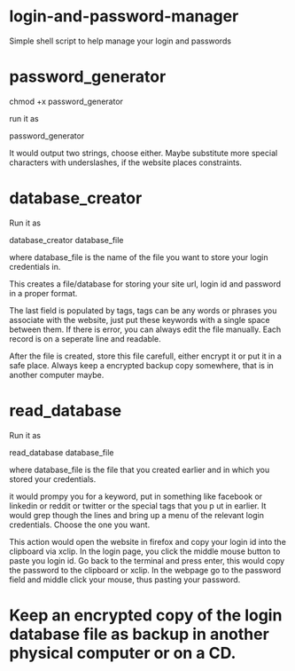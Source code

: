 # login-and-password-manager
Simple shell script to help manage your login and passwords


# password_generator

chmod +x password_generator

run it as 

password_generator

It would output two strings, choose either. 
Maybe substitute more special characters with underslashes, if the website places constraints.

# database_creator

Run it as 

database_creator database_file

where database_file is the name of the file you want to store your login credentials in. 

This creates a file/database for storing your site url, login id and password in a proper format.

The last field is populated by tags, tags can be any words or phrases you associate with the website, just put these keywords with a single space between them. If there is error, you can always edit the file manually. Each record is on a seperate line and readable.

After the file is created, store this file carefull, either encrypt it or put it in a safe place.
Always keep a encrypted backup copy somewhere, that is in another computer maybe.

# read_database

Run it as 

read_database database_file

where database_file is the file that you created earlier and in which you stored your credentials.

it would prompy you for a keyword, put in something like facebook or linkedin or reddit or twitter or the special tags that you p ut in earlier. It would grep though the lines and bring up a menu of the relevant login credentials. Choose the one you want.

This action would open the website in firefox and copy your login id into the clipboard via xclip. In the login page, you click the middle mouse button to paste you login id. Go back to the terminal and press enter, this would copy the password to the clipboard or xclip. In the webpage go to the password field and middle click your mouse, thus pasting your password.


# Keep an encrypted copy of the login database file as backup in another physical computer or on a CD.

